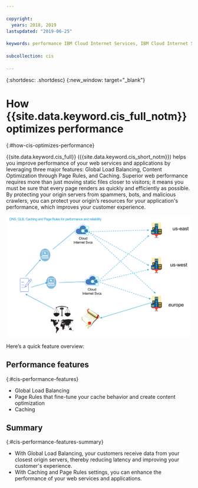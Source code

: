 ```yaml
---

copyright:
  years: 2018, 2019
lastupdated: "2019-06-25"

keywords: performance IBM Cloud Internet Services, IBM Cloud Internet Services, major features

subcollection: cis

---
```


{:shortdesc: .shortdesc}
{:new_window: target="_blank"}

# How {{site.data.keyword.cis_full_notm}} optimizes performance
{:#how-cis-optimizes-performance}

{{site.data.keyword.cis_full}} ({{site.data.keyword.cis_short_notm}}) helps you improve performance of your web services and applications by leveraging three major features: Global Load Balancing, Content Optimization through Page Rules, and Caching. Superior web performance requires more than just moving static files closer to visitors; it means you must be sure that every page renders as quickly and efficiently as possible. By protecting your origin servers from spammers, bots, and malicious crawlers, you can protect your origin’s resources for your application's performance, which improves your customer experience.

![performance-graphic.png](images/performance-graphic.png)

Here’s a quick feature overview:

## Performance features
{:#cis-performance-features}

 * Global Load Balancing 
 * Page Rules that fine-tune your cache behavior and create content optimization
 * Caching

## Summary
{:#cis-performance-features-summary}

 * With Global Load Balancing, your customers receive data from your closest origin servers, thereby reducing latency and improving your customer's experience.
 * With Caching and Page Rules settings, you can enhance the performance of your web services and applications.

